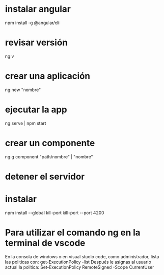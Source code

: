 # instalar angular
npm install -g @angular/cli

# revisar versión
ng v

# crear una aplicación
ng new "nombre"

# ejecutar la app
ng serve | npm start

# crear un componente
ng g component "path/nombre" | "nombre"

# detener el servidor 
# instalar 
npm install --global kill-port
kill-port --port 4200

# Para utilizar el comando ng en la terminal de vscode
En la consola de windows o en visual studio code, como administrador, lista las politicas con: get-ExecutionPolicy -list Después le asignas al usuario actual la politica: Set-ExecutionPolicy RemoteSigned -Scope CurrentUser

